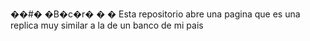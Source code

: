 ��#� �B�c�r�
�
�
Esta repositorio abre una pagina que es una replica muy similar a la de un banco de mi pais
